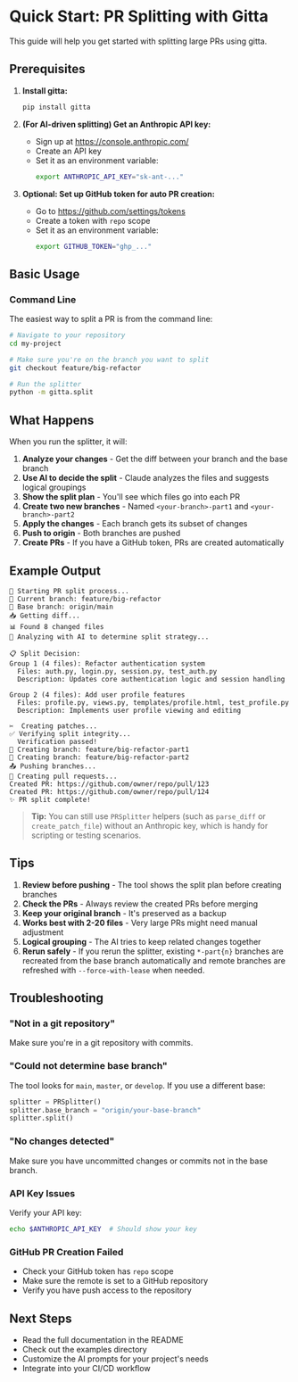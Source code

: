# Quick Start: PR Splitting with Gitta

This guide will help you get started with splitting large PRs using gitta.

## Prerequisites

1. **Install gitta:**

   ```bash
   pip install gitta
   ```

2. **(For AI-driven splitting) Get an Anthropic API key:**
   - Sign up at https://console.anthropic.com/
   - Create an API key
   - Set it as an environment variable:
     ```bash
     export ANTHROPIC_API_KEY="sk-ant-..."
     ```

3. **Optional: Set up GitHub token for auto PR creation:**
   - Go to https://github.com/settings/tokens
   - Create a token with `repo` scope
   - Set it as an environment variable:
     ```bash
     export GITHUB_TOKEN="ghp_..."
     ```

## Basic Usage

### Command Line

The easiest way to split a PR is from the command line:

```bash
# Navigate to your repository
cd my-project

# Make sure you're on the branch you want to split
git checkout feature/big-refactor

# Run the splitter
python -m gitta.split
```

## What Happens

When you run the splitter, it will:

1. **Analyze your changes** - Get the diff between your branch and the base branch
2. **Use AI to decide the split** - Claude analyzes the files and suggests logical groupings
3. **Show the split plan** - You'll see which files go into each PR
4. **Create two new branches** - Named `<your-branch>-part1` and `<your-branch>-part2`
5. **Apply the changes** - Each branch gets its subset of changes
6. **Push to origin** - Both branches are pushed
7. **Create PRs** - If you have a GitHub token, PRs are created automatically

## Example Output

```
🔄 Starting PR split process...
📍 Current branch: feature/big-refactor
📍 Base branch: origin/main
📥 Getting diff...
📊 Found 8 changed files
🤖 Analyzing with AI to determine split strategy...

📋 Split Decision:
Group 1 (4 files): Refactor authentication system
  Files: auth.py, login.py, session.py, test_auth.py
  Description: Updates core authentication logic and session handling

Group 2 (4 files): Add user profile features
  Files: profile.py, views.py, templates/profile.html, test_profile.py
  Description: Implements user profile viewing and editing

✂️  Creating patches...
✅ Verifying split integrity...
  Verification passed!
🌿 Creating branch: feature/big-refactor-part1
🌿 Creating branch: feature/big-refactor-part2
📤 Pushing branches...
🔧 Creating pull requests...
Created PR: https://github.com/owner/repo/pull/123
Created PR: https://github.com/owner/repo/pull/124
✨ PR split complete!
```

> **Tip:** You can still use `PRSplitter` helpers (such as `parse_diff` or `create_patch_file`) without an Anthropic key, which is handy for scripting or testing scenarios.

## Tips

1. **Review before pushing** - The tool shows the split plan before creating branches
2. **Check the PRs** - Always review the created PRs before merging
3. **Keep your original branch** - It's preserved as a backup
4. **Works best with 2-20 files** - Very large PRs might need manual adjustment
5. **Logical grouping** - The AI tries to keep related changes together
6. **Rerun safely** - If you rerun the splitter, existing `*-part{n}` branches are recreated from the base branch automatically and remote branches are refreshed with `--force-with-lease` when needed.

## Troubleshooting

### "Not in a git repository"

Make sure you're in a git repository with commits.

### "Could not determine base branch"

The tool looks for `main`, `master`, or `develop`. If you use a different base:

```python
splitter = PRSplitter()
splitter.base_branch = "origin/your-base-branch"
splitter.split()
```

### "No changes detected"

Make sure you have uncommitted changes or commits not in the base branch.

### API Key Issues

Verify your API key:

```bash
echo $ANTHROPIC_API_KEY  # Should show your key
```

### GitHub PR Creation Failed

- Check your GitHub token has `repo` scope
- Make sure the remote is set to a GitHub repository
- Verify you have push access to the repository

## Next Steps

- Read the full documentation in the README
- Check out the examples directory
- Customize the AI prompts for your project's needs
- Integrate into your CI/CD workflow
